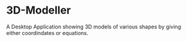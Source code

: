 # 3D-Modeller
A Desktop Application showing 3D models of various shapes by giving either coordindates or equations. 
